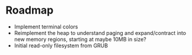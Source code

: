 # Roadmap
- Implement terminal colors
- Reimplement the heap to understand paging and expand/contract into new memory regions, starting at maybe 10MB in size?
- Initial read-only filesystem from GRUB